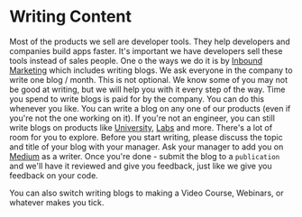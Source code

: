 # Writing Content

Most of the products we sell are developer tools. They help developers and companies build apps faster. It's important we have developers sell these tools instead of sales people. One o the ways we do it is by [Inbound Marketing](https://www.hubspot.com/inbound-marketing) which includes writing blogs. We ask everyone in the company to write one blog / month. This is not optional. We know some of you may not be good at writing, but we will help you with it every step of the way. Time you spend to write blogs is paid for by the company. You can do this whenever you like. You can write a blog on any one of our products (even if you're not the one working on it). If you're not an engineer, you can still write blogs on products like [University](https://hackerbayuniversity.com), [Labs](https://hackerbaylabs.com) and more. There's a lot of room for you to explore. Before you start writing, please discuss the topic and title of your blog with your manager. Ask your manager to add you on [Medium](https://medium.com) as a writer. Once you're done - submit the blog to a `publication` and we'll have it reviewed and give you feedback, just like we give you feedback on your code.

You can also switch writing blogs to making a Video Course, Webinars, or whatever makes you tick. 
